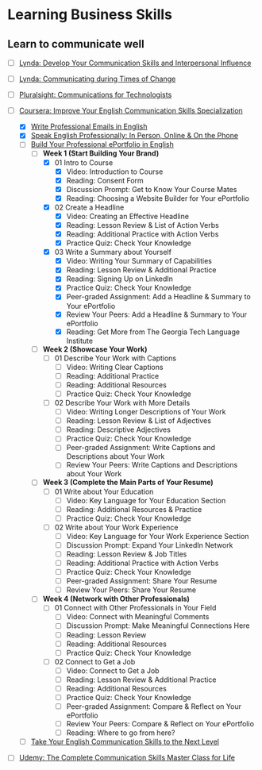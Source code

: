 # Learning Business Skills

## Learn to communicate well

- [ ] [Lynda: Develop Your Communication Skills and Interpersonal Influence](https://www.lynda.com/learning-paths/Business/develop-your-communication-skills-and-interpersonal-influence)
- [ ] [Lynda: Communicating during Times of Change](https://www.lynda.com/learning-paths/Business/communicating-during-times-of-change)
- [ ] [Pluralsight: Communications for Technologists](https://www.pluralsight.com/paths/communications-for-technologists-skill)
- [ ] [Coursera: Improve Your English Communication Skills Specialization](https://www.coursera.org/specializations/improve-english)
  - [x] [Write Professional Emails in English](https://www.coursera.org/learn/professional-emails-english)
  - [x] [Speak English Professionally: In Person, Online & On the Phone](https://www.coursera.org/learn/speak-english-professionally)
  - [ ] [Build Your Professional ePortfolio in English](https://www.coursera.org/learn/eportfolio-english)
    - [ ] **Week 1 (Start Building Your Brand)**
      - [x] 01 Intro to Course
        - [x] Video: Introduction to Course
        - [x] Reading: Consent Form
        - [x] Discussion Prompt: Get to Know Your Course Mates
        - [x] Reading: Choosing a Website Builder for Your ePortfolio
      - [x] 02 Create a Headline
        - [x] Video: Creating an Effective Headline
        - [x] Reading: Lesson Review & List of Action Verbs
        - [x] Reading: Additional Practice with Action Verbs
        - [x] Practice Quiz: Check Your Knowledge
      - [x] 03 Write a Summary about Yourself
        - [x] Video: Writing Your Summary of Capabilities
        - [x] Reading: Lesson Review & Additional Practice
        - [x] Reading: Signing Up on LinkedIn
        - [x] Practice Quiz: Check Your Knowledge
        - [x] Peer-graded Assignment: Add a Headline & Summary to Your ePortfolio
        - [x] Review Your Peers: Add a Headline & Summary to Your ePortfolio
        - [x] Reading: Get More from The Georgia Tech Language Institute
    - [ ] **Week 2 (Showcase Your Work)**
      - [ ] 01 Describe Your Work with Captions
        - [ ] Video: Writing Clear Captions
        - [ ] Reading: Additional Practice
        - [ ] Reading: Additional Resources
        - [ ] Practice Quiz: Check Your Knowledge
      - [ ] 02 Describe Your Work with More Details
        - [ ] Video: Writing Longer Descriptions of Your Work
        - [ ] Reading: Lesson Review & List of Adjectives
        - [ ] Reading: Descriptive Adjectives
        - [ ] Practice Quiz: Check Your Knowledge
        - [ ] Peer-graded Assignment: Write Captions and Descriptions about Your Work
        - [ ] Review Your Peers: Write Captions and Descriptions about Your Work 
    - [ ] **Week 3 (Complete the Main Parts of Your Resume)**
      - [ ] 01 Write about Your Education
        - [ ] Video: Key Language for Your Education Section
        - [ ] Reading: Additional Resources & Practice
        - [ ] Practice Quiz: Check Your Knowledge
      - [ ] 02 Write about Your Work Experience
        - [ ] Video: Key Language for Your Work Experience Section
        - [ ] Discussion Prompt: Expand Your LinkedIn Network
        - [ ] Reading: Lesson Review & Job Titles
        - [ ] Reading: Additional Practice with Action Verbs
        - [ ] Practice Quiz: Check Your Knowledge
        - [ ] Peer-graded Assignment: Share Your Resume
        - [ ] Review Your Peers: Share Your Resume
    - [ ] **Week 4 (Network with Other Professionals)**
      - [ ] 01 Connect with Other Professionals in Your Field
        - [ ] Video: Connect with Meaningful Comments
        - [ ] Discussion Prompt: Make Meaningful Connections Here
        - [ ] Reading: Lesson Review
        - [ ] Reading: Additional Resources
        - [ ] Practice Quiz: Check Your Knowledge
      - [ ] 02 Connect to Get a Job
        - [ ] Video: Connect to Get a Job
        - [ ] Reading: Lesson Review & Additional Practice
        - [ ] Reading: Additional Resources
        - [ ] Practice Quiz: Check Your Knowledge
        - [ ] Peer-graded Assignment: Compare & Reflect on Your ePortfolio
        - [ ] Review Your Peers: Compare & Reflect on Your ePortfolio
        - [ ] Reading: Where to go from here?
  - [ ] [Take Your English Communication Skills to the Next Level](https://www.coursera.org/learn/english-communication-capstone)
- [ ] [Udemy: The Complete Communication Skills Master Class for Life](https://www.udemy.com/course/the-complete-communication-skills-master-class-for-life/)

